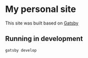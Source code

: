 # My personal site
This site was built based on [Gatsby](https://www.gatsbyjs.org/)

## Running in development
`gatsby develop`
